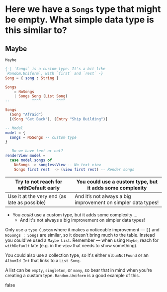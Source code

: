 <!-- Front of card ===========================================================

    Simple Card Data

    - Type:
        What's the answer?
        A simple `question->answer` card;
        we're asking the question: "what does this code do?", e.g:

        - A function with an output you have to guess.
        - A class with a method that you need to call.

    - Docs:
        http://tinyurl.com/anki-simple-card

    - Key:
        ★ Required
        ☆ Optional (recommended)
        ✎ Optional (notes, markdown)
        ⤷ Field Type

    - Notes:
        Where fields are auto-wrapped with an HTML tag, copy/paste the compiled
        data _within_ those tags in your Anki fields, otherwise you'll have
        formatting issues. For example:

            `★ Title` field:

            <h1>What happens is we type <code>Model</code> in the repl?</h1>
                -------------------------------------------------------
            xxxx                                                       xxxxx

        Compiled data is simple meant to speed up the card creation process —
        it's not meant to be viewed in the browser. Best viewed in a text editor (such as Visual Studio Code) to copy/paste your Anki field data.

========================================================================== -->


<!-- -------------------------------------------------------------------------
    ★ Title

    ⤷ `string` (auto wrapped with a `H1` tag)
-------------------------------------------------------------------------- -->
# Here we have a `Songs` type that might be empty. What simple data type is this similar to?


<!-- -------------------------------------------------------------------------
    ☆ Subtitle

    ⤷ `string` (auto wrapped with a `H2` tag)
-------------------------------------------------------------------------- -->
## Maybe


<!-- -------------------------------------------------------------------------
    ☆ Syntax (inline code)

    ⤷ `code string` (auto wrapped with <p><code> tag)
-------------------------------------------------------------------------- -->
`Maybe`


<!-- -------------------------------------------------------------------------
    ★ Sample (code block)

    ⤷ `pre block`

      | Requires `markdown` fenced code block;

      A markdown fenced code block that will compile to our highlighted
      code with Pandoc. What does this code do?
-------------------------------------------------------------------------- -->
```elm
{-| `Songs` is a custom type. It's a bit like
`Random.Uniform`, with `first` and `rest` -}
Song = { song : String }

Songs
    = NoSongs
    | Songs Song (List Song)
--          ^^^^       ^^^^

Songs
  (Song "Afraid")
  [(Song "Get Back"), (Entry "Ship Building")]

-- Model
model = {
  songs = NoSongs -- custom type
}
```



<!-- Back of card ======================================================== -->


<!-- -------------------------------------------------------------------------
    ★ Key point (code block)

    ⤷ `pre block`

      | Requires `markdown` fenced code block;

      A markdown fenced code block that will compile to our highlighted
      code with Pandoc. The output or answer to the above question.
-------------------------------------------------------------------------- -->
```elm
-- Do we have text or not?
renderView model =
  case model.songs of
    NoSongs -> songlessView -- No text view
    Songs first rest  -> (view first rest) -- Render songs
```


<!-- -------------------------------------------------------------------------
    ★ Key point notes

    ⤷ `rich html`
-------------------------------------------------------------------------- -->
| Try to not reach for withDefault early | You could use a custom type, but it adds some complexity |
|--|--|
| Use it at the very end (as late as possible) | And it’s not always a big improvement on simpler data types! |

- You _could_ use a custom type, but it adds some complexity ...
    - And it's not always a big improvement on simpler data types!

 Only use a `type Custom` where it makes a noticeable improvement — `[]` and `NoSongs : Songs` are similar, so it doesn't bring much to the table. Instead you could've used a `Maybe List`. Remember — when using `Maybe`, reach for `withDefault` late (e.g. in the `view` that needs to show something).

 You could also use a collection type, so it's either `AlbumNotFound` or an `AlbumId Int` that links to a `List Song`.

<!-- -------------------------------------------------------------------------
    ✎ Other notes

    ⤷ `rich html`
-------------------------------------------------------------------------- -->
A list can be `empty`, `singleton`, or `many`, so bear that in mind when you're creating a custom type. `Random.Uniform` is a good example of this.

<!-- -------------------------------------------------------------------------
    ✎ Markdown

    ⤷ `raw text`

      Do not add the compiled HTML to your card, rather, use the raw text
      Markdown fenced code block. This makes for easier editing of a card
      later on.

      Warning: may increase card file size
        @ https://github.com/badlydrawnrob/anki/issues/116
-------------------------------------------------------------------------- -->
false

